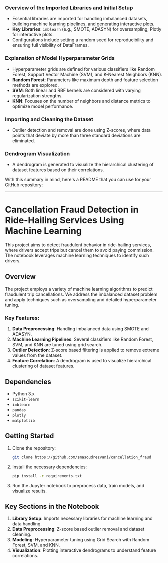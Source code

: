 ### Overview of the Imported Libraries and Initial Setup
- Essential libraries are imported for handling imbalanced datasets, building machine learning pipelines, and generating interactive plots.
- **Key Libraries**: `imblearn` (e.g., SMOTE, ADASYN) for oversampling; Plotly for interactive plots.
- Configurations include setting a random seed for reproducibility and ensuring full visibility of DataFrames.

### Explanation of Model Hyperparameter Grids
- Hyperparameter grids are defined for various classifiers like Random Forest, Support Vector Machine (SVM), and K-Nearest Neighbors (KNN).
- **Random Forest**: Parameters like maximum depth and feature selection methods are explored.
- **SVM**: Both linear and RBF kernels are considered with varying regularization strengths.
- **KNN**: Focuses on the number of neighbors and distance metrics to optimize model performance.

### Importing and Cleaning the Dataset
- Outlier detection and removal are done using Z-scores, where data points that deviate by more than three standard deviations are eliminated.

### Dendrogram Visualization
- A dendrogram is generated to visualize the hierarchical clustering of dataset features based on their correlations.

With this summary in mind, here's a README that you can use for your GitHub repository:

---

# Cancellation Fraud Detection in Ride-Hailing Services Using Machine Learning

This project aims to detect fraudulent behavior in ride-hailing services, where drivers accept trips but cancel them to avoid paying commission. The notebook leverages machine learning techniques to identify such drivers.

## Overview

The project employs a variety of machine learning algorithms to predict fraudulent trip cancellations. We address the imbalanced dataset problem and apply techniques such as oversampling and detailed hyperparameter tuning.

### Key Features:
1. **Data Preprocessing**: Handling imbalanced data using SMOTE and ADASYN.
2. **Machine Learning Pipelines**: Several classifiers like Random Forest, SVM, and KNN are tuned using grid search.
3. **Outlier Detection**: Z-score based filtering is applied to remove extreme values from the dataset.
4. **Feature Correlation**: A dendrogram is used to visualize hierarchical clustering of dataset features.

## Dependencies

- Python 3.x
- `scikit-learn`
- `imblearn`
- `pandas`
- `plotly`
- `matplotlib`

## Getting Started

1. Clone the repository:
   ```bash
   git clone https://github.com/smasoudrezvani/cancellation_fraud
   ```

2. Install the necessary dependencies:
   ```bash
   pip install -r requirements.txt
   ```

3. Run the Jupyter notebook to preprocess data, train models, and visualize results.

## Key Sections in the Notebook

1. **Library Setup**: Imports necessary libraries for machine learning and data handling.
2. **Data Preprocessing**: Z-score based outlier removal and dataset cleaning.
3. **Modeling**: Hyperparameter tuning using Grid Search with Random Forest, SVM, and KNN.
4. **Visualization**: Plotting interactive dendrograms to understand feature correlations.

